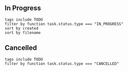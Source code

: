 ## In Progress

```tasks
tags include TODO
filter by function task.status.type === "IN_PROGRESS"
sort by created
sort by filename
```

## Cancelled

```tasks
tags include TODO
filter by function task.status.type === "CANCELLED"
```